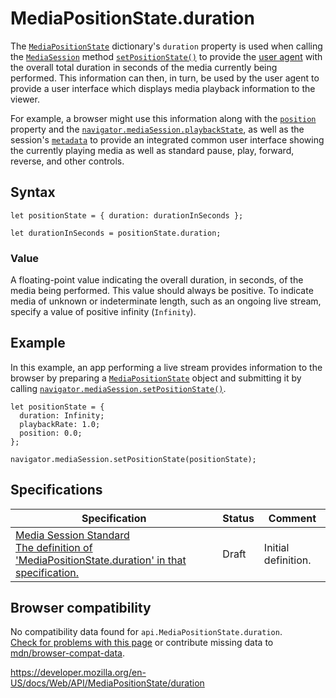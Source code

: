 MediaPositionState.duration
===========================

The [`MediaPositionState`](../mediapositionstate) dictionary's `duration` property is used when calling the [`MediaSession`](../mediasession) method [`setPositionState()`](../mediasession/setpositionstate) to provide the [user agent](https://developer.mozilla.org/en-US/docs/Glossary/User_agent) with the overall total duration in seconds of the media currently being performed. This information can then, in turn, be used by the user agent to provide a user interface which displays media playback information to the viewer.

For example, a browser might use this information along with the [`position`](position) property and the [`navigator.mediaSession.playbackState`](../mediasession/playbackstate), as well as the session's [`metadata`](../mediasession/metadata) to provide an integrated common user interface showing the currently playing media as well as standard pause, play, forward, reverse, and other controls.

Syntax
------

    let positionState = { duration: durationInSeconds };

    let durationInSeconds = positionState.duration;

### Value

A floating-point value indicating the overall duration, in seconds, of the media being performed. This value should always be positive. To indicate media of unknown or indeterminate length, such as an ongoing live stream, specify a value of positive infinity (`Infinity`).

Example
-------

In this example, an app performing a live stream provides information to the browser by preparing a [`MediaPositionState`](../mediapositionstate) object and submitting it by calling [`navigator.mediaSession.setPositionState()`](../mediasession/setpositionstate).

    let positionState = {
      duration: Infinity;
      playbackRate: 1.0;
      position: 0.0;
    };

    navigator.mediaSession.setPositionState(positionState);

Specifications
--------------

<table><thead><tr class="header"><th>Specification</th><th>Status</th><th>Comment</th></tr></thead><tbody><tr class="odd"><td><a href="https://w3c.github.io/mediasession/#dom-mediapositionstate-duration">Media Session Standard<br />
<span class="small">The definition of 'MediaPositionState.duration' in that specification.</span></a></td><td><span class="spec-draft">Draft</span></td><td>Initial definition.</td></tr></tbody></table>

Browser compatibility
---------------------

No compatibility data found for `api.MediaPositionState.duration`.  
[Check for problems with this page](#on-github) or contribute missing data to [mdn/browser-compat-data](https://github.com/mdn/browser-compat-data).

<a href="https://developer.mozilla.org/en-US/docs/Web/API/MediaPositionState/duration" class="_attribution-link">https://developer.mozilla.org/en-US/docs/Web/API/MediaPositionState/duration</a>
